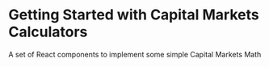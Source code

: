 # Getting Started with Capital Markets Calculators

A set of React components to implement some simple Capital Markets Math